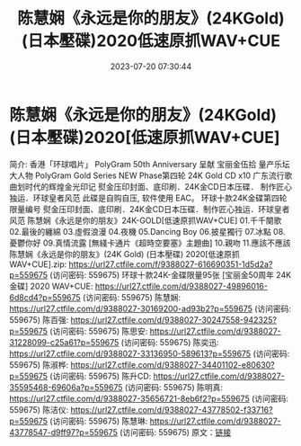 ﻿---
title: 陈慧娴《永远是你的朋友》(24KGold)(日本壓碟)2020低速原抓WAV+CUE
date: 2023-07-20 07:30:44
categories: WAV车载音乐、镜像
tags: 华语中文
---
# 陈慧娴《永远是你的朋友》(24KGold)(日本壓碟)2020[低速原抓WAV+CUE]

简介:
香港「环球唱片」
PolyGram 50th Anniversary 呈献
宝丽金伍拾 量产乐坛大人物
PolyGram Gold Series
NEW Phase第四轮 24K Gold CD x10
广东流行歌曲划时代的辉煌金光印记
熨金压印封面、底印刷．24K金CD日本压碟．
制作匠心独运．环球皇者风范
此碟是自购自压, 软件使用 EAC。
环球十款24K金碟第四轮限量编号 熨金压印封面、底印刷．24K金CD日本压碟．制作匠心独运．环球皇者风范
陈慧娴《永远是你的朋友》24K-GOLD[低速原抓WAV+CUE]
01.千千闋歌
02.最後的纏綿
03.虛假浪漫
04.夜機
05.Dancing Boy
06.披星獨行
07.冰點
08.憂鬱你好
09.真情流露 [無綫卡通片《超時空要塞》主題曲]
10.親吻
11.應該不應該
陈慧娴《永远是你的朋友》(24K Gold) (日本壓碟) 2020[低速原抓WAV+CUE].zip: https://url27.ctfile.com/f/9388027-616690351-1d5d2a?p=559675
(访问密码: 559675)
环球十款24K-金碟限量95张 [宝丽金50周年 24K 金碟] 2020 WAV+CUE: https://url27.ctfile.com/d/9388027-49896016-6d8cd4?p=559675
(访问密码: 559675)
陈慧娴: https://url27.ctfile.com/d/9388027-30169200-ad93b2?p=559675
(访问密码: 559675)
陈百强: https://url27.ctfile.com/d/9388027-30247558-942325?p=559675
(访问密码: 559675)
陈思安: https://url27.ctfile.com/d/9388027-31228099-c25a61?p=559675
(访问密码: 559675)
陈奕迅: https://url27.ctfile.com/d/9388027-33136950-589613?p=559675
(访问密码: 559675)
陈淑桦: https://url27.ctfile.com/d/9388027-34401102-e80630?p=559675
(访问密码: 559675)
陈升CD: https://url27.ctfile.com/d/9388027-35595468-69606a?p=559675
(访问密码: 559675)
陈明真: https://url27.ctfile.com/d/9388027-35656721-8eb6f2?p=559675
(访问密码: 559675)
陈洁仪: https://url27.ctfile.com/d/9388027-43778502-f33716?p=559675
(访问密码: 559675)
陈慧琳: https://url27.ctfile.com/d/9388027-43778547-d9ff97?p=559675
(访问密码: 559675)
原文：[链接](https://blog.sina.com.cn/s/blog_1647c7e76010312r8.html)